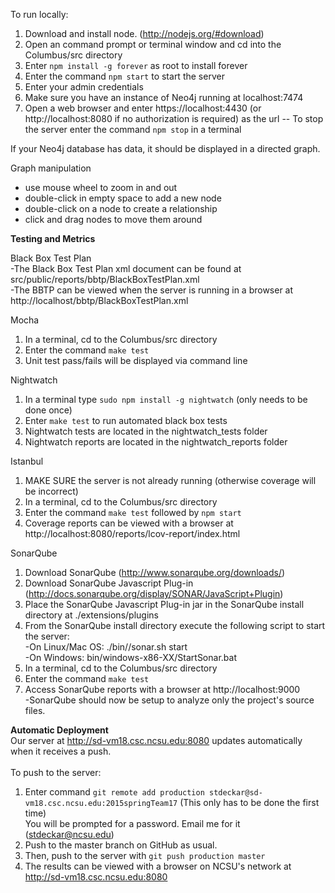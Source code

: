 To run locally:

1. Download and install node. (http://nodejs.org/#download)
2. Open an command prompt or terminal window and cd into the Columbus/src directory
3. Enter ```npm install -g forever``` as root to install forever
4. Enter the command ```npm start``` to start the server
5. Enter your admin credentials
6. Make sure you have an instance of Neo4j running at localhost:7474
7. Open a web browser and enter https://localhost:4430 (or http://localhost:8080 if no authorization is required) as the url
-- To stop the server enter the command ```npm stop``` in a terminal

If your Neo4j database has data, it should be displayed in a directed graph.

Graph manipulation
- use mouse wheel to zoom in and out
- double-click in empty space to add a new node
- double-click on a node to create a relationship
- click and drag nodes to move them around

<b>Testing and Metrics</b>

Black Box Test Plan<br>
-The Black Box Test Plan xml document can be found at src/public/reports/bbtp/BlackBoxTestPlan.xml <br>
-The BBTP can be viewed when the server is running in a browser at http://localhost/bbtp/BlackBoxTestPlan.xml<br>

Mocha<br>
1. In a terminal, cd to the Columbus/src directory<br>
2. Enter the command ```make test```<br>
3. Unit test pass/fails will be displayed via command line<br>

Nightwatch<br>
1. In a terminal type ```sudo npm install -g nightwatch``` (only needs to be done once)<br>
3. Enter ```make test``` to run automated black box tests<br>
4. Nightwatch tests are located in the nightwatch_tests folder<br>
5. Nightwatch reports are located in the nightwatch_reports folder<br>


Istanbul<br>
1. MAKE SURE the server is not already running (otherwise coverage will be incorrect)<br>
2. In a terminal, cd to the Columbus/src directory<br>
3. Enter the command ```make test``` followed by ```npm start```<br>
4. Coverage reports can be viewed with a browser at http://localhost:8080/reports/lcov-report/index.html<br>

SonarQube<br>
1. Download SonarQube (http://www.sonarqube.org/downloads/) <br>
2. Download SonarQube Javascript Plug-in (http://docs.sonarqube.org/display/SONAR/JavaScript+Plugin)<br>
3. Place the SonarQube Javascript Plug-in jar in the SonarQube install directory at ./extensions/plugins<br>
4. From the SonarQube install directory execute the following script to start the server:<br>
-On Linux/Mac OS: ./bin/<YOUR OS>/sonar.sh start<br>
-On Windows: bin/windows-x86-XX/StartSonar.bat<br>
5. In a terminal, cd to the Columbus/src directory<br>
6. Enter the command ```make test```<br>
7. Access SonarQube reports with a browser at http://localhost:9000<br>
-SonarQube should now be setup to analyze only the project's source files.

<b> Automatic Deployment </b><br>
Our server at http://sd-vm18.csc.ncsu.edu:8080 updates automatically when it receives a push. <br>
<br>
To push to the server: <br>
1. Enter command ```git remote add production stdeckar@sd-vm18.csc.ncsu.edu:2015springTeam17``` (This only has to be done the first time)<br>
You will be prompted for a password. Email me for it (stdeckar@ncsu.edu) <br>
3. Push to the master branch on GitHub as usual. <br>
4. Then, push to the server with ```git push production master```<br>
5. The results can be viewed with a browser on NCSU's network at http://sd-vm18.csc.ncsu.edu:8080
